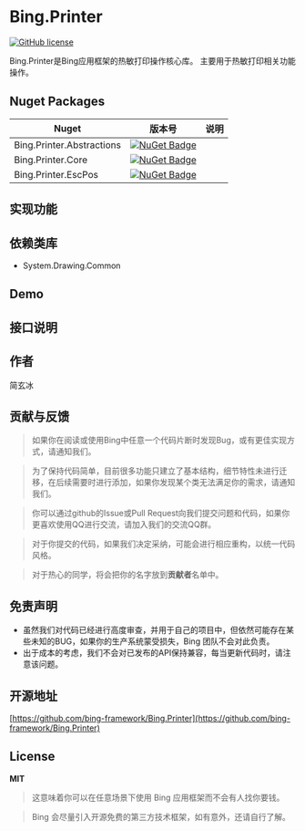 # Bing.Printer
[![GitHub license](https://img.shields.io/badge/license-MIT-blue.svg)](https://mit-license.org/)

Bing.Printer是Bing应用框架的热敏打印操作核心库。
主要用于热敏打印相关功能操作。

## Nuget Packages
|Nuget|版本号|说明|
|---|---|---|
|Bing.Printer.Abstractions|[![NuGet Badge](https://buildstats.info/nuget/Bing.Printer.Abstractions?includePreReleases=true)](https://www.nuget.org/packages/Bing.Printer.Abstractions)|
|Bing.Printer.Core|[![NuGet Badge](https://buildstats.info/nuget/Bing.Printer.Core?includePreReleases=true)](https://www.nuget.org/packages/Bing.Printer.Core)|
|Bing.Printer.EscPos|[![NuGet Badge](https://buildstats.info/nuget/Bing.Printer.EscPos?includePreReleases=true)](https://www.nuget.org/packages/Bing.Printer.EscPos)|

## 实现功能

## 依赖类库
- System.Drawing.Common

## Demo

## 接口说明


## 作者

简玄冰

## 贡献与反馈

> 如果你在阅读或使用Bing中任意一个代码片断时发现Bug，或有更佳实现方式，请通知我们。

> 为了保持代码简单，目前很多功能只建立了基本结构，细节特性未进行迁移，在后续需要时进行添加，如果你发现某个类无法满足你的需求，请通知我们。

> 你可以通过github的Issue或Pull Request向我们提交问题和代码，如果你更喜欢使用QQ进行交流，请加入我们的交流QQ群。

> 对于你提交的代码，如果我们决定采纳，可能会进行相应重构，以统一代码风格。

> 对于热心的同学，将会把你的名字放到**贡献者**名单中。

## 免责声明
- 虽然我们对代码已经进行高度审查，并用于自己的项目中，但依然可能存在某些未知的BUG，如果你的生产系统蒙受损失，Bing 团队不会对此负责。
- 出于成本的考虑，我们不会对已发布的API保持兼容，每当更新代码时，请注意该问题。

## 开源地址
[https://github.com/bing-framework/Bing.Printer](https://github.com/bing-framework/Bing.Printer)

## License

**MIT**

> 这意味着你可以在任意场景下使用 Bing 应用框架而不会有人找你要钱。

> Bing 会尽量引入开源免费的第三方技术框架，如有意外，还请自行了解。
